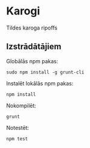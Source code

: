 # Karogi

Tildes karoga ripoffs

## Izstrādātājiem

Globālās npm pakas:

```
sudo npm install -g grunt-cli
```

Instalēt lokālās npm pakas:

```
npm install
```

Nokompilēt:

```
grunt
```

Notestēt:

```
npm test
```
